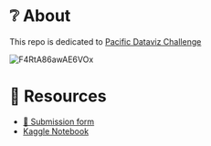 # ❔ About

This repo is dedicated to [Pacific Dataviz Challenge](https://twitter.com/PacificDataviz/status/1697393131698991511)

![F4RtA86awAE6VOx](https://github.com/adriens/pacific-dataviz-challenge/assets/5235127/144d153d-3307-4374-9357-5fe86c113348)

# 🔖 Resources

- [🚀 Submission form](https://dataviz.pacificdata.org/)
- [Kaggle Notebook](https://www.kaggle.com/code/adriensales/pacific-dataviz)
